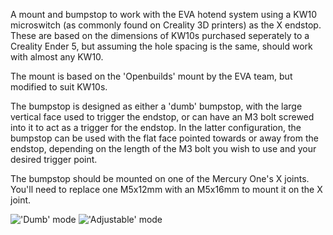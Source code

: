 A mount and bumpstop to work with the EVA hotend system using a KW10 microswitch (as commonly found on Creality 3D printers) as the X endstop. These are based on the dimensions of KW10s purchased seperately to a Creality Ender 5, but assuming the hole spacing is the same, should work with almost any KW10.

The mount is based on the 'Openbuilds' mount by the EVA team, but modified to suit KW10s.

The bumpstop is designed as either a 'dumb' bumpstop, with the large vertical face used to trigger the endstop, or can have an M3 bolt screwed into it to act as a trigger for the endstop. In the latter configuration, the bumpstop can be used with the flat face pointed towards or away from the endstop, depending on the length of the M3 bolt you wish to use and your desired trigger point.

The bumpstop should be mounted on one of the Mercury One's X joints. You'll need to replace one M5x12mm with an M5x16mm to mount it on the X joint.

!['Dumb' mode](https://raw.githubusercontent.com/cncplasticfactory/UserMods/main/Mercury_One/cncplasticfactory/EVA_KW10_X_endstop/images/IMG_9412.png)
!['Adjustable' mode](https://raw.githubusercontent.com/cncplasticfactory/UserMods/main/Mercury_One/cncplasticfactory/EVA_KW10_X_endstop/images/IMG_9413.png)
